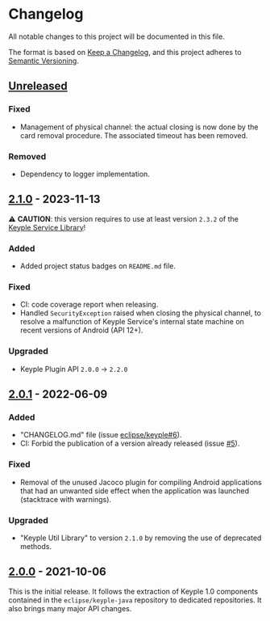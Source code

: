 # Changelog
All notable changes to this project will be documented in this file.

The format is based on [Keep a Changelog](https://keepachangelog.com/en/1.0.0/),
and this project adheres to [Semantic Versioning](https://semver.org/spec/v2.0.0.html).

## [Unreleased]
### Fixed
- Management of physical channel: the actual closing is now done by the card removal procedure. The associated timeout
  has been removed.
### Removed
- Dependency to logger implementation.

## [2.1.0] - 2023-11-13
:warning: **CAUTION**: this version requires to use at least version `2.3.2` of the
[Keyple Service Library](https://keyple.org/components-java/core/keyple-service-java-lib/)!
### Added
- Added project status badges on `README.md` file.
### Fixed
- CI: code coverage report when releasing.
- Handled `SecurityException` raised when closing the physical channel, to resolve a malfunction of Keyple Service's 
  internal state machine on recent versions of Android (API 12+).
### Upgraded
- Keyple Plugin API `2.0.0` -> `2.2.0`

## [2.0.1] - 2022-06-09
### Added
- "CHANGELOG.md" file (issue [eclipse/keyple#6]).
- CI: Forbid the publication of a version already released (issue [#5]).
### Fixed
- Removal of the unused Jacoco plugin for compiling Android applications that had an unwanted side effect when the application was launched (stacktrace with warnings).
### Upgraded
- "Keyple Util Library" to version `2.1.0` by removing the use of deprecated methods.

## [2.0.0] - 2021-10-06
This is the initial release.
It follows the extraction of Keyple 1.0 components contained in the `eclipse/keyple-java` repository to dedicated repositories.
It also brings many major API changes.

[unreleased]: https://github.com/eclipse/keyple-plugin-android-nfc-java-lib/compare/2.1.0...HEAD
[2.1.0]: https://github.com/eclipse/keyple-plugin-android-nfc-java-lib/compare/2.0.1...2.1.0
[2.0.1]: https://github.com/eclipse/keyple-plugin-android-nfc-java-lib/compare/2.0.0...2.0.1
[2.0.0]: https://github.com/eclipse/keyple-plugin-android-nfc-java-lib/releases/tag/2.0.0

[#5]: https://github.com/eclipse/keyple-plugin-android-nfc-java-lib/issues/5

[eclipse/keyple#6]: https://github.com/eclipse/keyple/issues/6